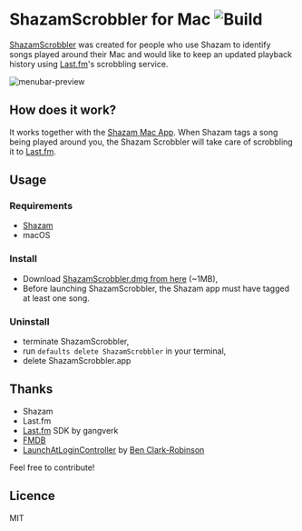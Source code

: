 ShazamScrobbler for Mac ![Build](https://github.com/ShazamScrobbler/macos-app/actions/workflows/objective-c-xcode.yml/badge.svg?branch=master)
=================

[ShazamScrobbler](http://shazamscrobbler.com) was created for people who use Shazam to identify songs played around their Mac and would like to keep an updated playback history using [Last.fm](http://www.last.fm/)'s scrobbling service.

![menubar-preview](https://cloud.githubusercontent.com/assets/1932338/10404677/7d1ffe58-6ed4-11e5-99d0-c29480a0bfda.png)

## How does it work?

It works together with the [Shazam Mac App](https://itunes.apple.com/us/app/shazam/id897118787?mt=12). When Shazam tags a song being played around you, the Shazam Scrobbler will take care of scrobbling it to [Last.fm](http://last.fm).

## Usage

### Requirements

 - [Shazam](https://itunes.apple.com/gb/app/shazam/id897118787?mt=12)
 - macOS

### Install

 - Download [ShazamScrobbler.dmg from here](https://github.com/stephanebruckert/ShazamScrobbler/releases) (~1MB),
 - Before launching ShazamScrobbler, the Shazam app must have tagged at least one song.


### Uninstall

 - terminate ShazamScrobbler,
 - run `defaults delete ShazamScrobbler` in your terminal,
 - delete ShazamScrobbler.app

## Thanks

 - Shazam
 - Last.fm
 - [Last.fm](https://github.com/gangverk/LastFm) SDK by gangverk
 - [FMDB](https://github.com/ccgus/fmdb)
 - [LaunchAtLoginController](https://github.com/Mozketo/LaunchAtLoginController) by [Ben Clark-Robinson](https://github.com/Mozketo)

Feel free to contribute!

## Licence

MIT
